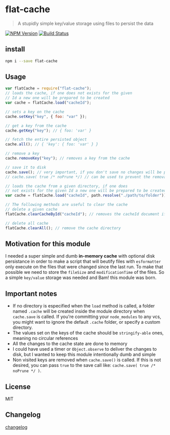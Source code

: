 # flat-cache

> A stupidly simple key/value storage using files to persist the data

[![NPM Version](http://img.shields.io/npm/v/flat-cache.svg?style=flat)](https://npmjs.org/package/flat-cache)
[![Build Status](http://img.shields.io/travis/royriojas/flat-cache.svg?style=flat)](https://travis-ci.org/royriojas/flat-cache)

## install

```bash
npm i --save flat-cache
```

## Usage

```js
var flatCache = require("flat-cache");
// loads the cache, if one does not exists for the given
// Id a new one will be prepared to be created
var cache = flatCache.load("cacheId");

// sets a key on the cache
cache.setKey("key", { foo: "var" });

// get a key from the cache
cache.getKey("key"); // { foo: 'var' }

// fetch the entire persisted object
cache.all(); // { 'key': { foo: 'var' } }

// remove a key
cache.removeKey("key"); // removes a key from the cache

// save it to disk
cache.save(); // very important, if you don't save no changes will be persisted.
// cache.save( true /* noPrune */) // can be used to prevent the removal of non visited keys

// loads the cache from a given directory, if one does
// not exists for the given Id a new one will be prepared to be created
var cache = flatCache.load("cacheId", path.resolve("./path/to/folder"));

// The following methods are useful to clear the cache
// delete a given cache
flatCache.clearCacheById("cacheId"); // removes the cacheId document if one exists.

// delete all cache
flatCache.clearAll(); // remove the cache directory
```

## Motivation for this module

I needed a super simple and dumb **in-memory cache** with optional disk persistance in order to make
a script that will beutify files with `esformatter` only execute on the files that were changed since the last run.
To make that possible we need to store the `fileSize` and `modificationTime` of the files. So a simple `key/value`
storage was needed and Bam! this module was born.

## Important notes

* If no directory is especified when the `load` method is called, a folder named `.cache` will be created
  inside the module directory when `cache.save` is called. If you're committing your `node_modules` to any vcs, you
  might want to ignore the default `.cache` folder, or specify a custom directory.
* The values set on the keys of the cache should be `stringify-able` ones, meaning no circular references
* All the changes to the cache state are done to memory
* I could have used a timer or `Object.observe` to deliver the changes to disk, but I wanted to keep this module
  intentionally dumb and simple
* Non visited keys are removed when `cache.save()` is called. If this is not desired, you can pass `true` to the save call
  like: `cache.save( true /* noPrune */ )`.

## License

MIT

## Changelog

[changelog](./changelog.md)
